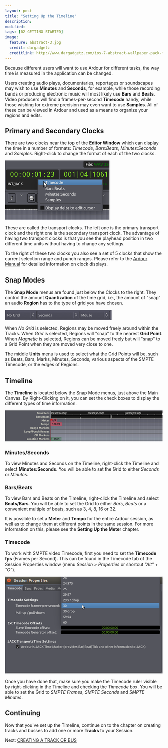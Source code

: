 ```yaml
---
layout: post
title: "Setting Up the Timeline"
description:
modified: 
tags: [02 GETTING STARTED]
image:
  feature: abstract-3.jpg
  credit: dargadgetz
  creditlink: http://www.dargadgetz.com/ios-7-abstract-wallpaper-pack-for-iphone-5-and-ipod-touch-retina/
---
```


Because different users will want to use Ardour for different tasks, the
way time is measured in the application can be changed.

Users creating audio plays, documentaries, reportages or soundscapes may wish to use
**Minutes** and **Seconds**, for example, while those recording bands or
producing electronic music will most likely use **Bars** and **Beats**.
Video producers will find a frames-per-second **Timecode** handy, while
those wishing for extreme precision may even want to use **Samples**.
All of these can be viewed in Ardour and used as a means to organize
your regions and edits.

Primary and Secondary Clocks
----------------------------

There are two clocks near the top of the **Editor Window** which can
display the time in a number of formats: *Timecode*, *Bars:Beats*,
*Minutes:Seconds* and *Samples*. Right-click to change the format of
each of the two clocks.

![Clock Units](/images/Ardour3_Clock_Units.png)

These are called the transport clocks. The left one is the primary
transport clock and the right one is the secondary transport clock. The
advantage of having two transport clocks is that you see the playhead
position in two different time units without having to change any
settings.

To the right of these two clocks you also see a set of 5 clocks that
show the current selection range and punch ranges. Please refer to the
[Ardour Manual](http://manual.ardour.org/ardours-interface/using-ardour-clock-displays/)
for detailed information on clock displays. 

Snap Modes
----------

The **Snap Mode** menus are found just below the Clocks to the right.
They control the amount **Quantization** of the time grid, i.e., the
amount of "snap" an audio **Region** has to the type of grid you have
chosen.

![Snap](/images/Ardour3_Snap_Options.png)

When *No Grid* is selected, Regions may be moved freely around within
the Tracks. When *Grid* is selected, Regions will "snap" to the nearest
**Grid Point**. When *Magnetic* is selected, Regions can be moved freely
but will "snap" to a Grid Point when they are moved very close to one.

The middle **Units** menu is used to select what the Grid Points will
be, such as Beats, Bars, Marks, Minutes, Seconds, various aspects of the
SMPTE Timecode, or the edges of Regions. 

Timeline
--------

The **Timeline** is located below the Snap Mode menus, just above the
Main Canvas. By Right-Clicking on it, you can set the check boxes to
display the different types of time information.

![Timeline](/images/Ardour3_Overview_Rulers.png)

### Minutes/Seconds

To view Minutes and Seconds on the Timeline, right-click the Timeline
and select **Minutes:Seconds**. You will be able to set the Grid to
either *Seconds* or *Minutes*.

### Bars/Beats

To view Bars and Beats on the Timeline, right-click the Timeline and
select **Beats/Bars**. You will be able to set the Grid to either
*Bars*, *Beats* or a convenient multiple of beats, such as 3, 4, 8, 16
or 32.

It is possible to set a **Meter** and **Tempo** for the entire Ardour
session, as well as to change them at different points in the same
session. For more information on this, please see the **Setting Up the
Meter** chapter. 

### Timecode

To work with SMPTE video Timecode, first you need to set the **Timecode
fps** (Frames per Second). This can be found in the Timecode tab of the
Session Properties window (menu *Session > Properties* or shortcut
*"Alt"* + *"O"*)*.*

![Timecode](/images/Ardour3_Timecode.png) 

Once you have done that, make sure you make the Timecode ruler visible
by right-clicking in the Timeline and checking the *Timecode* box. You
will be able to set the Grid to *SMPTE Frames*, *SMPTE Seconds* and
*SMPTE Minutes*.

Continuing
----------

Now that you've set up the Timeline, continue on to the chapter on
creating tracks and busses to add one or more **Tracks** to your Session. 

Next: [CREATING A TRACK OR BUS](/creating-a-track-or-bus)
